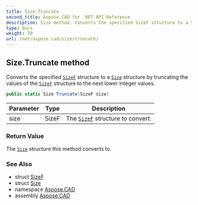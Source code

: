```yaml
---
title: Size.Truncate
second_title: Aspose.CAD for .NET API Reference
description: Size method. Converts the specified SizeF structure to a Size structure by truncating the values of the SizeF structure to the next lower integer values
type: docs
weight: 70
url: /net/aspose.cad/size/truncate/
---
```

## Size.Truncate method

Converts the specified [`SizeF`](../../sizef/) structure to a [`Size`](../) structure by truncating the values of the [`SizeF`](../../sizef/) structure to the next lower integer values.

```csharp
public static Size Truncate(SizeF size)
```

| Parameter | Type | Description |
| --- | --- | --- |
| size | SizeF | The [`SizeF`](../../sizef/) structure to convert. |

### Return Value

The [`Size`](../) structure this method converts to.

### See Also

* struct [SizeF](../../sizef/)
* struct [Size](../)
* namespace [Aspose.CAD](../../size/)
* assembly [Aspose.CAD](../../../)


